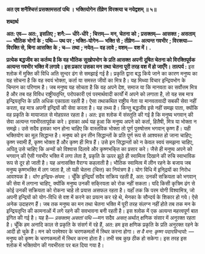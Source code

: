 **अत एव शनैश्चित्तं प्रसक्तमसतां पथि ।** **भक्तियोगेन तीव्रेण विरक्त्या च नयेद्वशम् ॥ ५॥** 

**शब्दार्थ** 

**अत: एव—** **अत:, इसलिए** **; शनै:—** **धीरे-धीरे** **; चित्तम्—** **मन, चेतना को** **; प्रसक्तम्—** **आसक्त** **; असताम्—** **भौतिक** **भोगों के** **; पथि—** **पथ पर** **; भक्ति-योगेन—** **भक्ति से** **; तीव्रेण—** **अत्यन्त गवभीर** **; विरक्त्या—** **विरक्ति से, बिना आसक्ति** **के** **; च—** **तथा** **; नयेत्—** **वह लावे** **; वशम्—** **वश में।** **.** 

**प्रत्येक बद्धजीव का कर्तव्य है कि वह भौतिक सुखोपभोग के प्रति आसक्त अपनी** **दूषित चेतना को विरक्तिपूर्वक अत्यन्त गवभीर भक्ति में लगावे। इस प्रकार उसका मन** **तथा चेतना पूरी तरह वश में हो जाएँगे।** **तात्पर्य :** इस श्लोक में मुक्ति की विधि अति सुन्दर ढंग से समझाई गई है। प्रकृति द्वारा बद्ध किये जाने का कारण मनुष्य का यह सोचना है कि वह स्वयं भोक्ता, कर्ता या समस्त जीवों का मित्र है। यह मिथ्या विचार इन्द्रियभोग के चिन्तन का परिणाम है। जब मनुष्य यह सोचता है कि वह अपने देश, समाज या कि मानवता का सर्वोत्तम मित्र है और तब वह विविध राष्ट्रीयतृप्ति, परोपकारी एवं परमार्थवादी कार्यों में अपने को लगाता है, तो यह सब मात्र इन्द्रियतृप्ति के प्रति अधिक एकाग्रता रहती है। ऐसा तथाकथित राष्ट्रीय नेता या मानवतावादी सबकी सेवा नहीं करता, वह मात्र अपनी इन्द्रियों की सेवा करता है। यह तथ्य है। किन्तु बद्धजीव इसे नहीं समझ पाता, क्योंकि वह प्रकृति के मायाजाल से मोहग्रस्त रहता है। अत: इस श्लोक में संस्तुति की गई है कि मनुष्य भगवान् की सेवा अत्यन्त गवभीरतापूर्वक करे। इसका अर्थ यह हुआ कि मनुष्य अपने को कर्ता, हितैषी, मित्र या भोक्ता न समझे। उसे सदैव इसका भान होना चाहिए कि वास्तविक भोक्ता तो पूर्ण पुरुषोत्तम भगवान् कृष्ण हैं। यही भक्तियोग का मूल सिद्धान्त है। मनुष्य को इन तीन सिद्धान्तों के प्रति पूर्ण रूप से आश्वस्त हो जाना चाहिए; कृष्ण स्वामी हैं, कृष्ण भोक्ता हैं और कृष्ण ही मित्र हैं। उसे इन सिद्धान्तों को न केवल स्वयं समझना चाहिए, अपितु उसे चाहिए कि अन्यों को विश्वास दिलावे और कृष्णभकि्त का प्रसार करे। जैसे ही मनुष्य अपने को भगवान् की ऐसी गवभीर भक्ति में लगा लेता है, प्रकृति के ऊपर झूठे ही स्वामित्व दिखाने की रुचि स्वाभाविक रूप से दूर हो जाती है। यह अनासक्ति वैराग्य कहलाती है। भौतिक स्वामित्व में लीन रहने के बजाय जब मनुष्य कृष्णभक्ति में लग जाता है, तो यही चेतना (चित्त) का नियंत्रण है। योग विधि में इनि्द्रयों का निरोध आवश्यक है। *योग* *इन्द्रिय-संयम:* । चूँकि इन्द्रियाँ सदैव सक्रिय रहती हैं, अत: उनकी सक्रियता को भगवान् की सेवा में लगाना चाहिए, क्योंकि मनुष्य उनकी सकि्रयता को रोक नहीं सकता। यदि किसी कृत्रिम ढंग से कोई उनकी सक्रियता को रोकना चाहे तो प्रयास असफल रहता है। यहाँ तक कि परम योगी विश्वामित्र, जो अपनी इन्द्रियों को योग-विधि से वश में करने का प्रयत्न कर रहे थे, मेनका के सौन्दर्य के शिकार हो गये। ऐसे अनेक उदाहरण हैं। जब तक मनुष्य का मन तथा चेतना भक्ति में पूरी तरह संलग्न नहीं होते तब तक मन के इन्द्रियतृप्ति की कामनाओं में लगे रहने की सवभावना बनी रहती है। इस श्लोक में एक अत्यन्त महत्त्वपूर्ण बात इंगित की गई है। यह है— *प्रसक्तम् असतां* *पथि* —मन सदैव *असत्* अर्थात् क्षणिक संसार में अनुरक्त रहता है। चूँकि हम अनादि काल से प्रकृति के संसर्ग में रहे हैं, अत: हम इस क्षणिक प्रकृति के प्रति अनुरक्त रहने के आदी हो चुके हैं। मन को परमेश्वर के चरणकमलों में स्थिर करना होगा। *स वै मन: कृष्ण* *पदारविन्दयो:* —मनुष्य को कृष्ण के चरणकमलों में स्थिर करना होता है। तभी सब कुछ ठीक हो सकेगा। इस तरह इस श्लोक में भक्तियोग की गवभीरता पर बल दिया गया है।  
